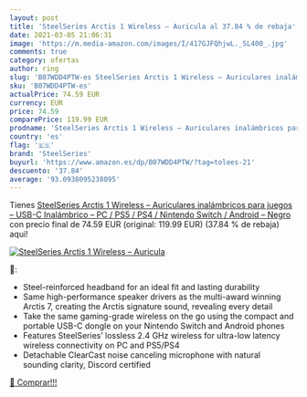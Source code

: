 ```yaml
---
layout: post
title: 'SteelSeries Arctis 1 Wireless – Auricula al 37.84 % de rebaja'
date: 2021-03-05 21:06:31
image: 'https://m.media-amazon.com/images/I/417GJFQhjwL._SL400_.jpg'
comments: true
category: ofertas
author: ring
slug: 'B07WDD4PTW-es SteelSeries Arctis 1 Wireless – Auriculares inalámbricos...'
sku: 'B07WDD4PTW-es'
actualPrice: 74.59 EUR
currency: EUR
price: 74.59
comparePrice: 119.99 EUR
prodname: 'SteelSeries Arctis 1 Wireless – Auriculares inalámbricos para juegos – USB-C Inalámbrico – PC / PS5 / PS4 / Nintendo Switch / Android – Negro'
country: 'es'
flag: '🇪🇸'
brand: 'SteelSeries'
buyurl: 'https://www.amazon.es/dp/B07WDD4PTW/?tag=tolees-21'
descuento: '37.84'
average: '93.0938095238095'
---
```


Tienes [SteelSeries Arctis 1 Wireless – Auriculares inalámbricos para juegos – USB-C Inalámbrico – PC / PS5 / PS4 / Nintendo Switch / Android – Negro](https://www.amazon.es/dp/B07WDD4PTW/?tag=tolees-21) con precio final de  74.59 EUR (original: 119.99 EUR) (37.84 %  de rebaja) aqui!

[![SteelSeries Arctis 1 Wireless – Auricula](https://m.media-amazon.com/images/I/417GJFQhjwL._SL400_.jpg)](https://www.amazon.es/dp/B07WDD4PTW/?tag=tolees-21)

🔎:

- Steel-reinforced headband for an ideal fit and lasting durability
- Same high-performance speaker drivers as the multi-award winning Arctis 7, creating the Arctis signature sound, revealing every detail
- Take the same gaming-grade wireless on the go using the compact and portable USB-C dongle on your Nintendo Switch and Android phones
- Features SteelSeries’ lossless 2.4 GHz wireless for ultra-low latency wireless connectivity on PC and PS5/PS4
- Detachable ClearCast noise canceling microphone with natural sounding clarity, Discord certified

[🛒 Comprar!!!](https://www.amazon.es/dp/B07WDD4PTW/?tag=tolees-21)
